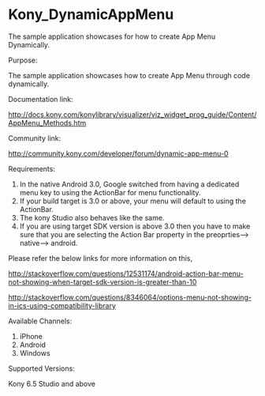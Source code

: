 # Kony_DynamicAppMenu

The sample application showcases for how to create App Menu Dynamically.

Purpose:

The sample application showcases how to create App Menu through code dynamically.


Documentation link:                                                                                                                  

http://docs.kony.com/konylibrary/visualizer/viz_widget_prog_guide/Content/AppMenu_Methods.htm                                        

Community link:                                                                                                                  

http://community.kony.com/developer/forum/dynamic-app-menu-0                                                                         

Requirements:                                                                                                                  

1) In the native Android 3.0, Google switched from having a dedicated menu key to using the ActionBar for menu functionality.                                                                         
2) If your build target is 3.0 or above, your menu will default to using the ActionBar.                                        
3) The kony Studio also behaves like the same.                                                                                                                                                 
4) If you are using target SDK version is above 3.0 then you have to make sure that you are selecting the Action Bar 
   property in the preoprties--> native--> android.                                                                    

Please refer the below links for more information on this,

http://stackoverflow.com/questions/12531174/android-action-bar-menu-not-showing-when-target-sdk-version-is-greater-than-10

http://stackoverflow.com/questions/8346064/options-menu-not-showing-in-ics-using-compatibility-library

Available Channels:

1) iPhone                                                                                                                    
2) Android                                                                                                                                                                                                                             
3) Windows                                                                                                             

Supported Versions:

Kony 6.5 Studio and above 
